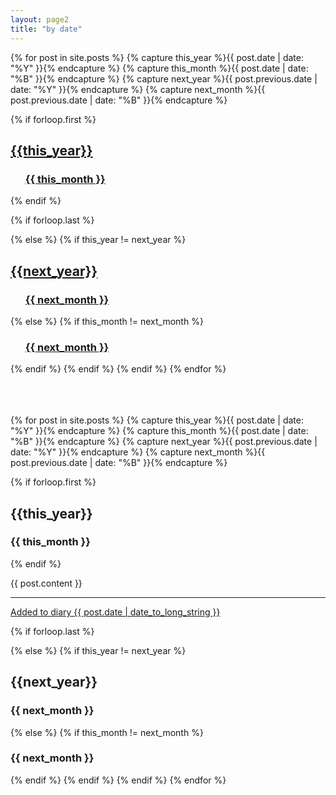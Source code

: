 ```yaml
---
layout: page2
title: "by date"
---
```



<!-- //first time -->
{% for post in site.posts  %}
{% capture this_year %}{{ post.date | date: "%Y" }}{% endcapture %}
{% capture this_month %}{{ post.date | date: "%B" }}{% endcapture %}
{% capture next_year %}{{ post.previous.date | date: "%Y" }}{% endcapture %}
{% capture next_month %}{{ post.previous.date | date: "%B" }}{% endcapture %}

{% if forloop.first %}
<h2><a href="#{{ this_year }}-ref">{{this_year}}</a></h2>
<ul>
<h3><a href="#{{ this_year }}-{{ this_month }}-ref">{{ this_month }}</a></h3>
</ul>

{% endif %}

{% if forloop.last %}

{% else %}
{% if this_year != next_year %}
<h2><a href="#{{ next_year }}-ref">{{next_year}}</a></h2>
<ul>
<h3><a href="#{{ next_year }}-{{ next_month }}-ref">{{ next_month }}</a></h3>
</ul>
{% else %}    
{% if this_month != next_month %}
<ul>
<h3><a href="#{{ this_year }}-{{ next_month }}-ref">{{ next_month }}</a></h3>
</ul>
{% endif %}
{% endif %}
{% endif %}
{% endfor %}






<br>
<br>
<br>
<br>


<!-- //second time -->
{% for post in site.posts  %}
{% capture this_year %}{{ post.date | date: "%Y" }}{% endcapture %}
{% capture this_month %}{{ post.date | date: "%B" }}{% endcapture %}
{% capture next_year %}{{ post.previous.date | date: "%Y" }}{% endcapture %}
{% capture next_month %}{{ post.previous.date | date: "%B" }}{% endcapture %}

{% if forloop.first %}
<h2 id="{{ this_year }}-ref">{{this_year}}</h2>
<h3 id="{{ this_year }}-{{ this_month }}-ref">{{ this_month }}</h3>

{% endif %}

<article class="post2">
{{ post.content }} <hr><a href="{{post.url}}">Added to diary {{ post.date | date_to_long_string }}</a></article>

{% if forloop.last %}

{% else %}
{% if this_year != next_year %}
<h2 id="{{ next_year }}-ref">{{next_year}}</h2>
<h3 id="{{ next_year }}-{{ next_month }}-ref">{{ next_month }}</h3>
{% else %}    
{% if this_month != next_month %}
<h3 id="{{ this_year }}-{{ next_month }}-ref">{{ next_month }}</h3>
{% endif %}
{% endif %}
{% endif %}
{% endfor %}